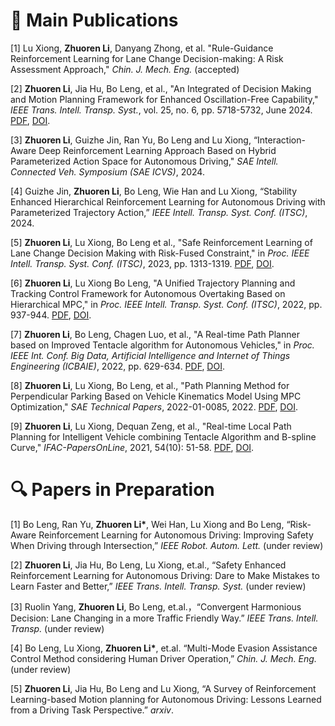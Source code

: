 
# 📖 Main Publications

[1]	Lu Xiong, **Zhuoren Li**, Danyang Zhong, et al. "Rule-Guidance Reinforcement Learning for Lane Change Decision-making: A Risk Assessment Approach," *Chin. J. Mech. Eng.* (accepted)

[2]	**Zhuoren Li**, Jia Hu, Bo Leng, et al., "An Integrated of Decision Making and Motion Planning Framework for Enhanced Oscillation-Free Capability," *IEEE Trans. Intell. Transp. Syst.*, vol. 25, no. 6, pp. 5718-5732, June 2024. [PDF](publications/An_Integrated_of_Decision_Making_and_Motion_Planning_Framework_for_Enhanced_Oscillation-Free_Capability.pdf), [DOI](https://ieeexplore.ieee.org/document/10328568).

[3]	**Zhuoren Li**, Guizhe Jin, Ran Yu, Bo Leng and Lu Xiong, “Interaction-Aware Deep Reinforcement Learning Approach Based on Hybrid Parameterized Action Space for Autonomous Driving," *SAE Intell. Connected Veh. Symposium (SAE ICVS)*, 2024.

[4] Guizhe Jin, **Zhuoren Li**, Bo Leng, Wie Han and Lu Xiong, “Stability Enhanced Hierarchical Reinforcement Learning for Autonomous Driving with Parameterized Trajectory Action,” *IEEE Intell. Transp. Syst. Conf. (ITSC)*, 2024.

[5]	**Zhuoren Li**, Lu Xiong, Bo Leng et al., "Safe Reinforcement Learning of Lane Change Decision Making with Risk-Fused Constraint," in *Proc. IEEE Intell. Transp. Syst. Conf. (ITSC)*, 2023, pp. 1313-1319. [PDF](publications/Safe_Reinforcement_Learning_of_Lane_Change_Decision_Making_with_Risk-Fused_Constraint.pdf), [DOI](https://ieeexplore.ieee.org/document/10422331).

[6]	**Zhuoren Li**, Lu Xiong Bo Leng, "A Unified Trajectory Planning and Tracking Control Framework for Autonomous Overtaking Based on Hierarchical MPC," in *Proc. IEEE Intell. Transp. Syst. Conf. (ITSC)*, 2022, pp. 937-944. [PDF](publications/A_Unified_Trajectory_Planning_and_Tracking_Control_Framework_for_Autonomous_Overtaking_Based_on_Hierarchical_MPC.pdf), [DOI](https://ieeexplore.ieee.org/document/9922186).

[7]	**Zhuoren Li**, Bo Leng, Chagen Luo, et al., "A Real-time Path Planner based on Improved Tentacle algorithm for Autonomous Vehicles," in *Proc. IEEE Int. Conf. Big Data, Artificial Intelligence and Internet of Things Engineering (ICBAIE)*, 2022, pp. 629-634. [PDF](publications/A_Real-time_Path_Planner_based_on_Improved_Tentacle_Algorithm_for_Autonomous_Vehicles.pdf), [DOI](https://ieeexplore.ieee.org/document/9985832).

[8]	**Zhuoren Li**, Lu Xiong, Bo Leng, et al., "Path Planning Method for Perpendicular Parking Based on Vehicle Kinematics Model Using MPC Optimization," *SAE Technical Papers*, 2022-01-0085, 2022. [PDF](publications/Path_Planning_Method_for_Perpendicular_Parking_based_on_Vehicle_Kinematics_Model_using_MPC_Optimization.pdf), [DOI](https://saemobilus.sae.org/papers/path-planning-method-perpendicular-parking-based-vehicle-kinematics-model-using-mpc-optimization-2022-01-0085).

[9]	**Zhuoren Li**, Lu Xiong, Dequan Zeng, et al., "Real-time Local Path Planning for Intelligent Vehicle combining Tentacle Algorithm and B-spline Curve," *IFAC-PapersOnLine*, 2021, 54(10): 51-58. [PDF](publications/Real-time_Local_Path_Planning_for_Intelligent_Vehicle_combining_Tentacle_Algorithm_and_B-spline_Curve.pdf), [DOI](https://www.sciencedirect.com/science/article/pii/S2405896321015421?via%3Dihub). 

# 🔍 Papers in Preparation
<!-- 💬 -->
[1] Bo Leng, Ran Yu, **Zhuoren Li\***, Wei Han, Lu Xiong and Bo Leng, “Risk-Aware Reinforcement Learning for Autonomous Driving: Improving Safety When Driving through Intersection,” *IEEE Robot. Autom. Lett.* (under review)
        
[2] **Zhuoren Li**, Jia Hu, Bo Leng, Lu Xiong, et.al., “Safety Enhanced Reinforcement Learning for Autonomous Driving: Dare to Make Mistakes to Learn Faster and Better,” *IEEE Trans. Intell. Transp. Syst.* (under review)

[3] Ruolin Yang, **Zhuoren Li**, Bo Leng, et.al.，“Convergent Harmonious Decision: Lane Changing in a more Traffic Friendly Way.” *IEEE Trans. Intell. Transp.* (under review)

[4]	Bo Leng, Lu Xiong, **Zhuoren Li\***, et.al. “Multi-Mode Evasion Assistance Control Method considering Human Driver Operation,” *Chin. J. Mech. Eng.* (under review)

[5] **Zhuoren Li**, Jia Hu, Bo Leng and Lu Xiong, “A Survey of Reinforcement Learning-based Motion planning for Autonomous Driving: Lessons Learned from a Driving Task Perspective.” *arxiv*.







<!-- - *2022.02*, Hosted MLNLP seminar \| [\[Video\]](https://www.bilibili.com/video/BV1wF411x7qh)
- *2021.06*, Audio & Speech Synthesis, Huawei internal talk
- *2021.03*, Non-autoregressive Speech Synthesis, PaperWeekly & biendata \| [\[video\]](https://www.bilibili.com/video/BV1uf4y1t7Hr/)
- *2020.12*, Non-autoregressive Speech Synthesis, Huawei Noah's Ark Lab internal talk -->

<!-- # 💻 Internships
- *2021.06 - 2021.09*, Alibaba, Hangzhou.
- *2019.05 - 2020.02*, [EnjoyMusic](https://enjoymusic.ai/), Hangzhou.
- *2019.02 - 2019.05*, [YiWise](https://www.yiwise.com/), Hangzhou.
- *2018.08 - 2019.02*, [MSRA, machine learning Group](https://www.microsoft.com/en-us/research/group/machine-learning-research-group/), Beijing.
- *2018.01 - 2018.06*, [NetEase, AI department](https://hr.163.com/zc/12-ai/index.html), Hangzhou.
- *2017.08 - 2018.12*, DashBase (acquired by [Cisco](https://blogs.cisco.com/news/349511)), Hangzhou. -->
